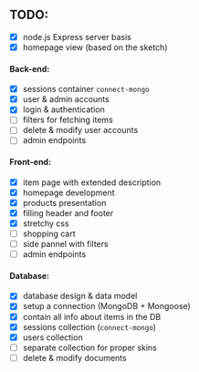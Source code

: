 ## TODO:

- [x] node.js Express server basis
- [x] homepage view (based on the sketch)

#### Back-end:
- [x] sessions container `connect-mongo`
- [x] user & admin accounts
- [x] login & authentication
- [ ] filters for fetching items
- [ ] delete & modify user accounts
- [ ] admin endpoints

#### Front-end:
- [x] item page with extended description
- [x] homepage development
- [x] products presentation
- [x] filling header and footer
- [x] stretchy css
- [ ] shopping cart
- [ ] side pannel with filters
- [ ] admin endpoints

#### Database:
- [x] database design & data model
- [x] setup a connection (MongoDB + Mongoose)
- [x] contain all info about items in the DB
- [x] sessions collection (`connect-mongo`)
- [x] users collection
- [ ] separate collection for proper skins
- [ ] delete & modify documents
